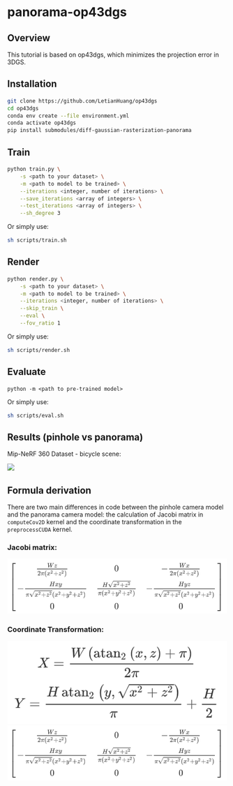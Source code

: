 # panorama-op43dgs

## Overview

This tutorial is based on op43dgs, which minimizes the projection error in 3DGS.

## Installation

```sh
git clone https://github.com/LetianHuang/op43dgs
cd op43dgs
conda env create --file environment.yml
conda activate op43dgs
pip install submodules/diff-gaussian-rasterization-panorama
```

## Train

```sh
python train.py \
    -s <path to your dataset> \
    -m <path to model to be trained> \
    --iterations <integer, number of iterations> \
    --save_iterations <array of integers> \
    --test_iterations <array of integers> \
    --sh_degree 3
```

Or simply use:

```sh
sh scripts/train.sh
```

## Render

```sh
python render.py \
    -s <path to your dataset> \
    -m <path to model to be trained> \
    --iterations <integer, number of iterations> \
    --skip_train \
    --eval \
    --fov_ratio 1
```

Or simply use:

```sh
sh scripts/render.sh
```

## Evaluate

```
python -m <path to pre-trained model>
```

Or simply use:

```sh
sh scripts/eval.sh
```

## Results (pinhole vs panorama)

Mip-NeRF 360 Dataset - bicycle scene:

![](assets/panorama_pinhole.png)

## Formula derivation

There are two main differences in code between the pinhole camera model and the panorama camera model: the calculation of Jacobi matrix in `computeCov2D` kernel and the coordinate transformation in the `preprocessCUDA` kernel.

### Jacobi matrix:

![](assets/jacobi.png)

### Coordinate Transformation:

![](assets/xy.png)
![](assets/jacobi.png)

